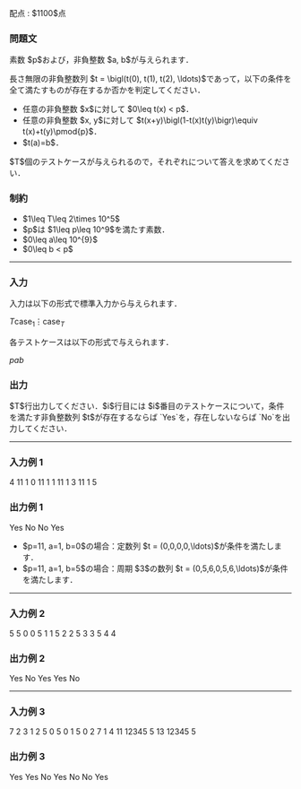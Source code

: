 
<div>

<span>

<span>

<p>
配点 : $1100$点
</p>

<div>

<section>

### **問題文**

<p>
素数 $p$および，非負整数 $a, b$が与えられます．
</p>

<p>
長さ無限の非負整数列 $t = \bigl(t(0), t(1), t(2), \ldots)$であって，以下の条件を全て満たすものが存在するか否かを判定してください．
</p>

<ul>

<li>
任意の非負整数 $x$に対して $0\leq t(x) < p$．
</li>

<li>
任意の非負整数 $x, y$に対して $t(x+y)\bigl(1-t(x)t(y)\bigr)\equiv t(x)+t(y)\pmod{p}$．
</li>

<li>
$t(a)=b$．
</li>

</ul>

<p>
$T$個のテストケースが与えられるので，それぞれについて答えを求めてください．
</p>

</section>

</div>

<div>

<section>

### **制約**

<ul>

<li>
$1\leq T\leq 2\times 10^5$
</li>

<li>
$p$は $1\leq p\leq 10^9$を満たす素数．
</li>

<li>
$0\leq a\leq 10^{9}$
</li>

<li>
$0\leq b < p$
</li>

</ul>

</section>

</div>

---

<div>

<div>

<section>

### **入力**

<p>
入力は以下の形式で標準入力から与えられます．
</p>

<div>

$T$$\text{case}_1$$\vdots$$\text{case}_T$
</div>

<p>
各テストケースは以下の形式で与えられます．
</p>

<div>

$p$$a$$b$
</div>

</section>

</div>

<div>

<section>

### **出力**

<p>
$T$行出力してください．$i$行目には $i$番目のテストケースについて，条件を満たす非負整数列 $t$が存在するならば `Yes`を，存在しないならば `No`を出力してください．
</p>

</section>

</div>

</div>

---

<div>

<section>

### **入力例 1**

<div>

4
11 1 0
11 1 1
11 1 3
11 1 5

</div>

</section>

</div>

<div>

<section>

### **出力例 1**

<div>

Yes
No
No
Yes

</div>

<ul>

<li>
$p=11, a=1, b=0$の場合：定数列 $t = (0,0,0,0,\ldots)$が条件を満たします．
</li>

<li>
$p=11, a=1, b=5$の場合：周期 $3$の数列 $t = (0,5,6,0,5,6,\ldots)$が条件を満たします．
</li>

</ul>

</section>

</div>

---

<div>

<section>

### **入力例 2**

<div>

5
5 0 0
5 1 1
5 2 2
5 3 3
5 4 4

</div>

</section>

</div>

<div>

<section>

### **出力例 2**

<div>

Yes
No
Yes
Yes
No

</div>

</section>

</div>

---

<div>

<section>

### **入力例 3**

<div>

7
2 3 1
2 5 0
5 0 1
5 0 2
7 1 4
11 12345 5
13 12345 5

</div>

</section>

</div>

<div>

<section>

### **出力例 3**

<div>

Yes
Yes
No
Yes
No
No
Yes

</div>

</section>

</div>

</span>

</span>

</div>
